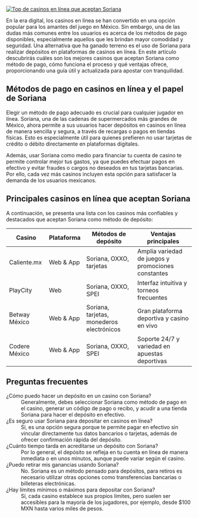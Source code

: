 [![Top de casinos en línea que aceptan Soriana](https://123-caf.pages.dev/gitsignup.png)](https://vrmoo.ru/Bt82HjjY)

<p>En la era digital, los casinos en línea se han convertido en una opción popular para los amantes del juego en México. Sin embargo, una de las dudas más comunes entre los usuarios es acerca de los métodos de pago disponibles, especialmente aquellos que les brindan mayor comodidad y seguridad. Una alternativa que ha ganado terreno es el uso de Soriana para realizar depósitos en plataformas de casinos en línea. En este artículo descubrirás cuáles son los mejores casinos que aceptan Soriana como método de pago, cómo funciona el proceso y qué ventajas ofrece, proporcionando una guía útil y actualizada para apostar con tranquilidad.</p>  <h2>Métodos de pago en casinos en línea y el papel de Soriana</h2> <p>Elegir un método de pago adecuado es crucial para cualquier jugador en línea. Soriana, una de las cadenas de supermercados más grandes de México, ahora permite a sus usuarios hacer depósitos en casinos en línea de manera sencilla y segura, a través de recargas o pagos en tiendas físicas. Esto es especialmente útil para quienes prefieren no usar tarjetas de crédito o débito directamente en plataformas digitales.</p> <p>Además, usar Soriana como medio para financiar tu cuenta de casino te permite controlar mejor tus gastos, ya que puedes efectuar pagos en efectivo y evitar fraudes o cargos no deseados en tus tarjetas bancarias. Por ello, cada vez más casinos incluyen esta opción para satisfacer la demanda de los usuarios mexicanos.</p>  <h2>Principales casinos en línea que aceptan Soriana</h2> <p>A continuación, se presenta una lista con los casinos más confiables y destacados que aceptan Soriana como método de depósito:</p> <table>   <thead>     <tr>       <th>Casino</th>       <th>Plataforma</th>       <th>Métodos de depósito</th>       <th>Ventajas principales</th>     </tr>   </thead>   <tbody>     <tr>       <td>Caliente.mx</td>       <td>Web & App</td>       <td>Soriana, OXXO, tarjetas</td>       <td>Amplia variedad de juegos y promociones constantes</td>     </tr>     <tr>       <td>PlayCity</td>       <td>Web</td>       <td>Soriana, OXXO, SPEI</td>       <td>Interfaz intuitiva y torneos frecuentes</td>     </tr>     <tr>       <td>Betway México</td>       <td>Web & App</td>       <td>Soriana, tarjetas, monederos electrónicos</td>       <td>Gran plataforma deportiva y casino en vivo</td>     </tr>     <tr>       <td>Codere México</td>       <td>Web & App</td>       <td>Soriana, OXXO, SPEI</td>       <td>Soporte 24/7 y variedad en apuestas deportivas</td>     </tr>   </tbody> </table>  <h2>Preguntas frecuentes</h2> <dl>   <dt>¿Cómo puedo hacer un depósito en un casino con Soriana?</dt>   <dd>Generalmente, debes seleccionar Soriana como método de pago en el casino, generar un código de pago o recibo, y acudir a una tienda Soriana para hacer el depósito en efectivo.</dd>    <dt>¿Es seguro usar Soriana para depositar en casinos en línea?</dt>   <dd>Sí, es una opción segura porque te permite pagar en efectivo sin vincular directamente tus datos bancarios o tarjetas, además de ofrecer confirmación rápida del depósito.</dd>    <dt>¿Cuánto tiempo tarda en acreditarse un depósito con Soriana?</dt>   <dd>Por lo general, el depósito se refleja en tu cuenta en línea de manera inmediata o en unos minutos, aunque puede variar según el casino.</dd>    <dt>¿Puedo retirar mis ganancias usando Soriana?</dt>   <dd>No. Soriana es un método pensado para depósitos, para retiros es necesario utilizar otras opciones como transferencias bancarias o billeteras electrónicas.</dd>    <dt>¿Hay límites mínimos o máximos para depositar con Soriana?</dt>   <dd>Sí, cada casino establece sus propios límites, pero suelen ser accesibles para la mayoría de los jugadores, por ejemplo, desde $100 MXN hasta varios miles de pesos.</dd> </dl>
